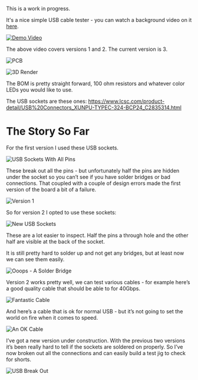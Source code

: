 This is a work in progress.

It's a nice simple USB cable tester - you can watch a background video on it [here](https://www.youtube.com/watch?v=qdNnukfTZgA).

[![Demo Video](https://img.youtube.com/vi/qdNnukfTZgA/0.jpg)](https://www.youtube.com/watch?v=qdNnukfTZgA)

The above video covers versions 1 and 2. The current version is 3.

![PCB](images/USB-tester-brd.svg)

![3D Render](images/USB-tester.png)

The BOM is pretty straight forward, 100 ohm resistors and whatever color LEDs you would like to use.

The USB sockets are these ones: https://www.lcsc.com/product-detail/USB%20Connectors_XUNPU-TYPEC-324-BCP24_C2835314.html

# The Story So Far

For the first version I used these USB sockets.

![USB Sockets With All Pins](images/108b5c1832be3960da550cbffb4c0ac2.webp)

These break out all the pins - but unfortunately half the pins are hidden under the socket so you can’t see if you have solder bridges or bad connections. That coupled with a couple of design errors made the first version of the board a bit of a failure.

![Version 1](images/d8b2b47facb7414ef64aa4557a05cce1.webp)

So for version 2 I opted to use these sockets:

![New USB Sockets](images/f357adea6322bd8ff907483c64156cb2.webp)

These are a lot easier to inspect. Half the pins a through hole and the other half are visible at the back of the socket.

It is still pretty hard to solder up and not get any bridges, but at least now we can see them easily.

![Ooops - A Solder Bridge](images/75436e83aa750f28d40d0b026173641d.webp)

Version 2 works pretty well, we can test various cables - for example here’s a good quality cable that should be able to for 40Gbps.

![Fantastic Cable](images/681ed0021d1976ebd5df42bbc0de532d.webp)

And here’s a cable that is ok for normal USB - but it’s not going to set the world on fire when it comes to speed.

![An OK Cable](images/83bb386b155339976bb5e3f81c93a617.webp)

I’ve got a new version under construction. With the previous two versions it’s been really hard to tell if the sockets are soldered on properly. So I’ve now broken out all the connections and can easily build a test jig to check for shorts.

![USB Break Out](images/31a0adfcc9acdafd6bcd9c37a8c6e983.webp)


